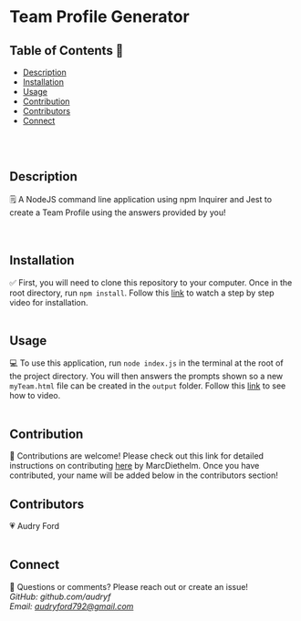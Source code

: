 # Team Profile Generator

## Table of Contents 👀<br>
- [Description](#description)
- [Installation](#installation)
- [Usage](#usage)
- [Contribution](#contribution)
- [Contributors](#contributors)
- [Connect](#connect)
<br>
<br>

## Description
🗒
A NodeJS command line application using npm Inquirer and Jest to create a Team Profile using the answers provided by you!  
<br>
<br>

## Installation
✅
First, you will need to clone this repository to your computer. Once in the root directory, run  `npm install`. Follow this [link](https://drive.google.com/file/d/1uMCbhYuC30LvVutK12suwV76u0u-PZlj/view) to watch a step by step video for installation.
<br>
<br>

## Usage
💻
To use this application, run  `node index.js` in the terminal at the root of the project directory. You will then answers the prompts shown so a new `myTeam.html` file can be created in the `output` folder. Follow this [link](https://drive.google.com/file/d/1tlXjZWCT_dylyd_MpXk5Dgq9JdGpkFij/view) to see how to video.
<br>
<br>

## Contribution
👥
Contributions are welcome! Please check out this link for detailed instructions on contributing [here](https://github.com/MarcDiethelm/contributing/blob/master/README.md) by MarcDiethelm. Once you have contributed, your name will be added below in the contributors section!
<br>

## Contributors
💗
Audry Ford 
<br>
<br>

## Connect
📧
Questions or comments? Please reach out or create an issue!
<br>
*GitHub: github.com/audryf*<br>
*Email: audryford792@gmail.com*

